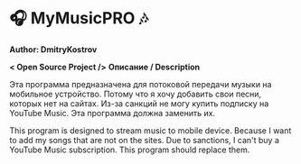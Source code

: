 # :headphones: MyMusicPRO :notes:
__Author: DmitryKostrov__ 

__< Open Source Project />__
__Описание / Description__

Эта программа предназначена для потоковой передачи музыки на мобильное устройство. Потому что я хочу добавить свои песни, которых нет на сайтах. Из-за санкций не могу купить подписку на YouTube Music. Эта программа должна заменить их.

This program is designed to stream music to mobile device. Because I want to add my songs that are not on the sites. Due to sanctions, I can't buy a YouTube Music subscription. This program should replace them.


